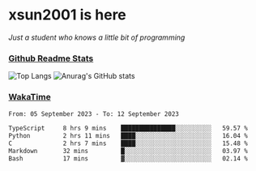 # xsun2001 is here

*Just a student who knows a little bit of programming*

### [Github Readme Stats](https://github.com/anuraghazra/github-readme-stats)

![Top Langs](https://github-readme-stats.vercel.app/api/top-langs/?username=xsun2001&layout=compact&theme=radical) ![Anurag's GitHub stats](https://github-readme-stats.vercel.app/api?username=xsun2001&show_icons=true&theme=radical)

### [WakaTime](https://wakatime.com)

<!--START_SECTION:waka-->

```txt
From: 05 September 2023 - To: 12 September 2023

TypeScript     8 hrs 9 mins    ███████████████░░░░░░░░░░   59.57 %
Python         2 hrs 11 mins   ████░░░░░░░░░░░░░░░░░░░░░   16.04 %
C              2 hrs 7 mins    ████░░░░░░░░░░░░░░░░░░░░░   15.48 %
Markdown       32 mins         █░░░░░░░░░░░░░░░░░░░░░░░░   03.97 %
Bash           17 mins         ▓░░░░░░░░░░░░░░░░░░░░░░░░   02.14 %
```

<!--END_SECTION:waka-->
